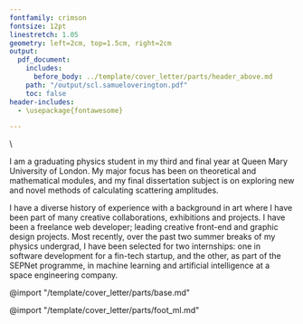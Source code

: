 ```yaml
---
fontfamily: crimson
fontsize: 12pt
linestretch: 1.05
geometry: left=2cm, top=1.5cm, right=2cm
output:
  pdf_document:
    includes:
      before_body: ../template/cover_letter/parts/header_above.md
    path: "/output/scl.samueloverington.pdf"
    toc: false
header-includes:
  - \usepackage{fontawesome}

---
```

<!--
\begin{flushright}
\tt Flat 24, Ocean House\\
Dalston Square, E8 3FT
\end{flushright}
\begin{flushleft}
\bf Seldon\\
\tt 41 Luke Street,\\
London, United Kingdom
\end{flushleft}
 -->
\
<!-- ## re: Machine Learning Engineer - Cortex -->
<!-- # SELF INTRODUCTION -->
<!-- The “Intro” Paragraph – Grab the reader’s attention. Introduce yourself, & state why you’re a good fit.  -->
I am a graduating physics student in my third and final year at Queen Mary University of London. My major focus has been on theoretical and mathematical modules, and my final dissertation subject is on exploring new and novel methods of calculating scattering amplitudes.  
<!-- I am currently applying for a Masters Course (MSc Artificial Intelligence / MSc Machine Learning) to commence in September 2020, as this is the area in which I would like to specialise for my career. -->

I have a diverse history of experience with a background in art where I have been part of many creative collaborations, exhibitions and projects. I have been a freelance web developer; leading creative front-end and graphic design projects. Most recently, over the past two summer breaks of my physics undergrad, I have been selected for two internships: one in software development for a fin-tech startup, and the other, as part of the SEPNet programme, in machine learning and artificial intelligence at a space engineering company.

@import "/template/cover_letter/parts/base.md"

@import "/template/cover_letter/parts/foot_ml.md"
